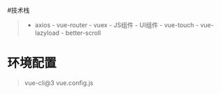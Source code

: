 #技术栈
>   - axios
    - vue-router
    - vuex
    - JS组件
    - UI组件
    - vue-touch
    - vue-lazyload
    - better-scroll
# 环境配置
> vue-cli@3
    vue.config.js
